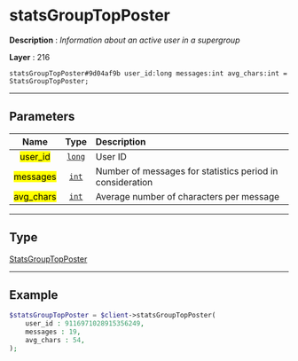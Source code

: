 # statsGroupTopPoster

**Description** : *Information about an active user in a supergroup*

**Layer** : 216

```tl
statsGroupTopPoster#9d04af9b user_id:long messages:int avg_chars:int = StatsGroupTopPoster;
```

---

## Parameters

| Name | Type | Description |
| :---: | :---: | :--- |
| <mark>user_id</mark> | [`long`](type/long) | User ID |
| <mark>messages</mark> | [`int`](type/int) | Number of messages for statistics period in consideration |
| <mark>avg_chars</mark> | [`int`](type/int) | Average number of characters per message |

---

## Type

[StatsGroupTopPoster](type/StatsGroupTopPoster)

---

## Example

```php
$statsGroupTopPoster = $client->statsGroupTopPoster(
	user_id : 9116971028915356249,
	messages : 19,
	avg_chars : 54,
);
```